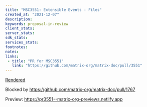 ```yaml
---
title: "MSC3551: Extensible Events - Files"
created_at: "2021-12-07"
description:
keywords: proposal-in-review
client_stats:
server_stats:
sdk_stats:
services_stats:
footnotes:
notes:
links:
 - title: "PR for MSC3551"
   link: "https://github.com/matrix-org/matrix-doc/pull/3551"
---
```

[Rendered](https://github.com/matrix-org/matrix-doc/blob/travis/msc/extev/files/proposals/3551-extensible-events-files.md)

Blocked by https://github.com/matrix-org/matrix-doc/pull/1767




<!-- Replace -->
Preview: https://pr3551--matrix-org-previews.netlify.app
<!-- Replace -->

